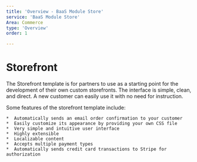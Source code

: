 ```yaml
---
title: 'Overview - BaaS Module Store'
service: 'BaaS Module Store'
Area: Commerce
type: 'Overview'
order: 1

---
```

# Storefront

The Storefront template is for partners to use as a starting point for the development of their own custom storefronts. The interface is simple, clean, and direct. A new customer can easily use it with no need for instruction. Some features of the storefront template include:
	*  Automatically sends an email order confirmation to your customer	*  Easily customize its appearance by providing your own CSS file
	*  Very simple and intuitive user interface
	*  Highly extensible	*  Localizable content	*  Accepts multiple payment types
	*  Automatically sends credit card transactions to Stripe for authorization
